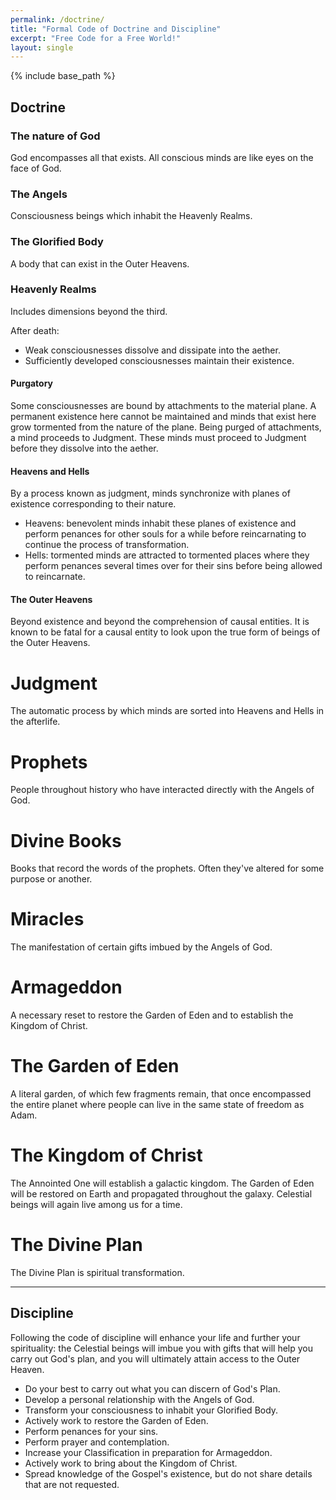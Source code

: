 ```yaml
---
permalink: /doctrine/
title: "Formal Code of Doctrine and Discipline"
excerpt: "Free Code for a Free World!"
layout: single
---
```


{% include base_path %}

## Doctrine

### The nature of God
God encompasses all that exists.
All conscious minds are like eyes on the face of God.

### The Angels
Consciousness beings which inhabit the Heavenly Realms.

### The Glorified Body
A body that can exist in the Outer Heavens.

### Heavenly Realms
Includes dimensions beyond the third.

After death:
- Weak consciousnesses dissolve and dissipate into the aether.
- Sufficiently developed consciousnesses maintain their existence.

#### Purgatory
Some consciousnesses are bound by attachments to the material plane.
A permanent existence here cannot be maintained and minds that exist here grow tormented from the nature of the plane.
Being purged of attachments, a mind proceeds to Judgment.
These minds must proceed to Judgment before they dissolve into the aether.

#### Heavens and Hells
By a process known as judgment, minds synchronize with planes of existence corresponding to their nature.
- Heavens: benevolent minds inhabit these planes of existence and perform penances for other souls for a while before reincarnating to continue the process of transformation.
- Hells: tormented minds are attracted to tormented places where they perform penances several times over for their sins before being allowed to reincarnate.

####  The Outer Heavens
Beyond existence and beyond the comprehension of causal entities.
It is known to be fatal for a causal entity to look upon the true form of beings of the Outer Heavens.

# Judgment
The automatic process by which minds are sorted into Heavens and Hells in the afterlife.

# Prophets
People throughout history who have interacted directly with the Angels of God.

# Divine Books
Books that record the words of the prophets. Often they've altered for some purpose or another.

# Miracles
The manifestation of certain gifts imbued by the Angels of God.

# Armageddon
A necessary reset to restore the Garden of Eden and to establish the Kingdom of Christ.

# The Garden of Eden
A literal garden, of which few fragments remain, that once encompassed the entire planet where people can live in the same state of freedom as Adam.

# The Kingdom of Christ
The Annointed One will establish a galactic kingdom.
The Garden of Eden will be restored on Earth and propagated throughout the galaxy.
Celestial beings will again live among us for a time.

# The Divine Plan
The Divine Plan is spiritual transformation.

---

## Discipline

Following the code of discipline will enhance your life and further your spirituality:
the Celestial beings will imbue you with gifts that will help you carry out God's plan, and you will ultimately attain access to the Outer Heaven.
- Do your best to carry out what you can discern of God's Plan.
- Develop a personal relationship with the Angels of God.
- Transform your consciousness to inhabit your Glorified Body.
- Actively work to restore the Garden of Eden.
- Perform penances for your sins.
- Perform prayer and contemplation.
- Increase your Classification in preparation for Armageddon.
- Actively work to bring about the Kingdom of Christ.
- Spread knowledge of the Gospel's existence, but do not share details that are not requested.

